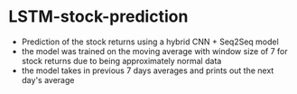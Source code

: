# LSTM-stock-prediction

- Prediction of the stock returns using a hybrid CNN + Seq2Seq model
- the model was trained on the moving average with window size of 7 for stock returns due to being approximately normal data
- the model takes in previous 7 days averages and prints out the next day's average
